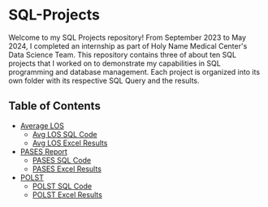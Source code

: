 # SQL-Projects

Welcome to my SQL Projects repository! From September 2023 to May 2024, I completed an internship as part of Holy Name Medical Center's Data Science Team. This repository contains three of about ten SQL projects that I worked on to demonstrate my capabilities in SQL programming and database management. Each project is organized into its own folder with its respective SQL Query and the results.

## Table of Contents

- [Average LOS](average-los)
  - [Avg LOS SQL Code](Average%20LOS/Average%20LOS%20(Split%20by%20Unit).docx)
  - [Avg LOS Excel Results](Average%20LOS/Average%20LOS%20(Split%20by%20Unit).xlsx)
- [PASES Report](pases-report)
  - [PASES SQL Code](PASES%20Report/PASES%20SQL%20Query.docx)
  - [PASES Excel Results](PASES%20Report/OR%20Elective%20Patients%20and%20PASES%20Form%20List.xlsx)
- [POLST](POLST)
  - [POLST SQL Code](POLST/POLST%20SQL%20Query.docx)
  - [POLST Excel Results](POLST/POLST%20List.xlsx)
